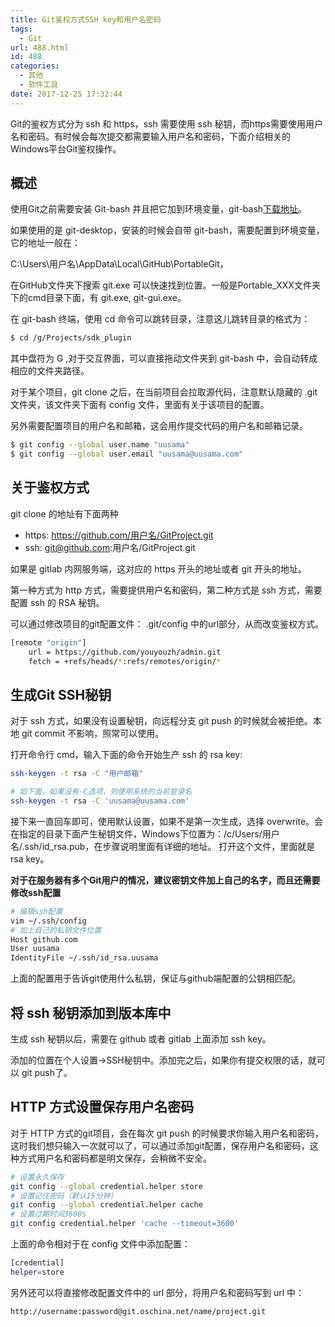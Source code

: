 ```yaml
---
title: Git鉴权方式SSH key和用户名密码
tags:
  - Git
url: 488.html
id: 488
categories:
  - 其他
  - 软件工具
date: 2017-12-25 17:32:44
---
```


Git的鉴权方式分为 ssh 和 https，ssh 需要使用 ssh 秘钥，而https需要使用用户名和密码。有时候会每次提交都需要输入用户名和密码，下面介绍相关的Windows平台Git鉴权操作。

## 概述
使用Git之前需要安装 Git-bash 并且把它加到环境变量，git-bash[下载地址](https://git-scm.com/downloads)。

如果使用的是 git-desktop，安装的时候会自带 git-bash，需要配置到环境变量，它的地址一般在：

C:\Users\用户名\AppData\Local\GitHub\PortableGit，

在GitHub文件夹下搜索 git.exe 可以快速找到位置。一般是Portable_XXX文件夹下的cmd目录下面，有 git.exe, git-gui.exe。

在 git-bash 终端，使用 cd 命令可以跳转目录，注意这儿跳转目录的格式为：
```bash
$ cd /g/Projects/sdk_plugin
```
其中盘符为 G ,对于交互界面，可以直接拖动文件夹到 git-bash 中，会自动转成相应的文件夹路径。

对于某个项目，git clone 之后，在当前项目会拉取源代码，注意默认隐藏的 .git 文件夹，该文件夹下面有 config 文件，里面有关于该项目的配置。

另外需要配置项目的用户名和邮箱，这会用作提交代码的用户名和邮箱记录。
```bash
$ git config --global user.name "uusama"
$ git config --global user.email "uusama@uusama.com"
```

## 关于鉴权方式
git clone 的地址有下面两种

- https: https://github.com/用户名/GitProject.git 
- ssh: git@github.com:用户名/GitProject.git 

如果是 gitlab 内网服务端，这对应的 https 开头的地址或者 git 开头的地址。

第一种方式为 http 方式，需要提供用户名和密码，第二种方式是 ssh 方式，需要配置 ssh 的 RSA 秘钥。

可以通过修改项目的git配置文件： .git/config 中的url部分，从而改变鉴权方式。
```bash
[remote "origin"]
	url = https://github.com/youyouzh/admin.git
	fetch = +refs/heads/*:refs/remotes/origin/*
```

## 生成Git SSH秘钥
对于 ssh 方式，如果没有设置秘钥，向远程分支 git push 的时候就会被拒绝。本地 git commit 不影响，照常可以使用。

打开命令行 cmd，输入下面的命令开始生产 ssh 的 rsa key:
```bash
ssh-keygen -t rsa -C "用户邮箱"

# 如下面，如果没有-C选项，则使用系统的当前登录名
ssh-keygen -t rsa -C 'uusama@uusama.com'
```
接下来一直回车即可，使用默认设置，如果不是第一次生成，选择 overwrite。会在指定的目录下面产生秘钥文件，Windows下位置为：/c/Users/用户名/.ssh/id_rsa.pub，在步骤说明里面有详细的地址。 打开这个文件，里面就是 rsa key。

**对于在服务器有多个Git用户的情况，建议密钥文件加上自己的名字，而且还需要修改ssh配置**
```bash
# 编辑ssh配置
vim ~/.ssh/config
# 加上自己的私钥文件位置
Host github.com
User uusama
IdentityFile ~/.ssh/id_rsa.uusama
```
上面的配置用于告诉git使用什么私钥，保证与github端配置的公钥相匹配。

## 将 ssh 秘钥添加到版本库中
生成 ssh 秘钥以后，需要在 github 或者 gitlab 上面添加 ssh key。

添加的位置在个人设置->SSH秘钥中。添加完之后，如果你有提交权限的话，就可以 git push了。

## HTTP 方式设置保存用户名密码
对于 HTTP 方式的git项目，会在每次 git push 的时候要求你输入用户名和密码，这时我们想只输入一次就可以了，可以通过添加git配置，保存用户名和密码，这种方式用户名和密码都是明文保存，会稍微不安全。
```bash
# 设置永久保存
git config --global credential.helper store
# 设置记住密码（默认15分钟）
git config --global credential.helper cache
# 设置过期时间3600s
git config credential.helper 'cache --timeout=3600'
```
上面的命令相对于在 config 文件中添加配置：
```bash
[credential]
helper=store
```
另外还可以将直接修改配置文件中的 url 部分，将用户名和密码写到 url 中：
```bash
http://username:password@git.oschina.net/name/project.git
```